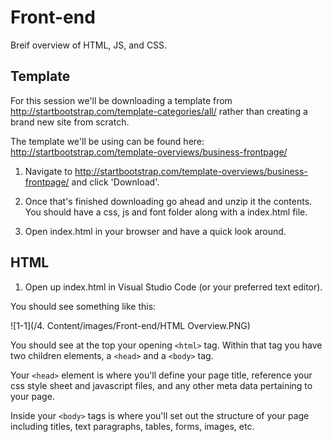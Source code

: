 # Front-end

Breif overview of HTML, JS, and CSS.

## Template

For this session we'll be downloading a template from http://startbootstrap.com/template-categories/all/ rather than creating a brand new site from scratch.

The template we'll be using can be found here: http://startbootstrap.com/template-overviews/business-frontpage/

1. Navigate to http://startbootstrap.com/template-overviews/business-frontpage/ and click 'Download'.

2. Once that's finished downloading go ahead and unzip it the contents. You should have a css, js and font folder along with a index.html file.

3. Open index.html in your browser and have a quick look around.

## HTML

1. Open up index.html in Visual Studio Code (or your preferred text editor).

You should see something like this:

![1-1](/4. Content/images/Front-end/HTML Overview.PNG)

You should see at the top your opening ```<html>``` tag. Within that tag you have two children elements, a ```<head>``` and a ```<body>``` tag.

Your ```<head>``` element is where you'll define your page title, reference your css style sheet and javascript files, and any other meta data pertaining to your page.

Inside your ```<body>``` tags is where you'll set out the structure of your page including titles, text paragraphs, tables, forms, images, etc.
